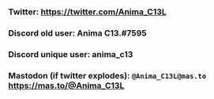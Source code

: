 ### Twitter: https://twitter.com/Anima_C13L
### Discord old user: Anima C13.#7595 
### Discord unique user: anima_c13
### Mastodon (if twitter explodes): ```@Anima_C13L@mas.to```     https://mas.to/@Anima_C13L



<!--
**animaone/animaone** is a ✨ _special_ ✨ repository because its `README.md` (this file) appears on your GitHub profile.

Here are some ideas to get you started:

- 🔭 I’m currently working on ...
- 🌱 I’m currently learning ...
- 👯 I’m looking to collaborate on ...
- 🤔 I’m looking for help with ...
- 💬 Ask me about ...
- 📫 How to reach me: ...
- 😄 Pronouns: ...
- ⚡ Fun fact: ...
-->





























